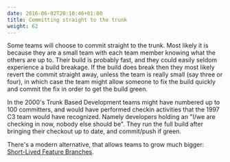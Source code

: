 ```yaml
---
date: 2016-06-02T20:10:46+01:00
title: Committing straight to the trunk
weight: 62
---
```


Some teams will choose to commit straight to the trunk. Most likely it is because they are a small team with each
team member knowing what the others are up to. Their build is probably fast, and they could easily seldom experience
a build breakage. If the build does break then they most likely revert the commit straight away, unless the team is 
really small (say three or four), in which case the team might allow someone to fix the build quickly and commit the 
fix in order to get the build green.

In the 2000's Trunk Based Development teams might have numbered up to 100 committers, and would have performed 
checkin activities that the 1997 C3 team would have recognized. Namely developers holding an "I/we are checking in 
now, nobody else should be". They run the full build after bringing their checkout up to date, and commit/push if 
green.

There's a modern alternative, that allows teams to grow much bigger:
[Short-Lived Feature Branches](/short-lived-feature-branches/).